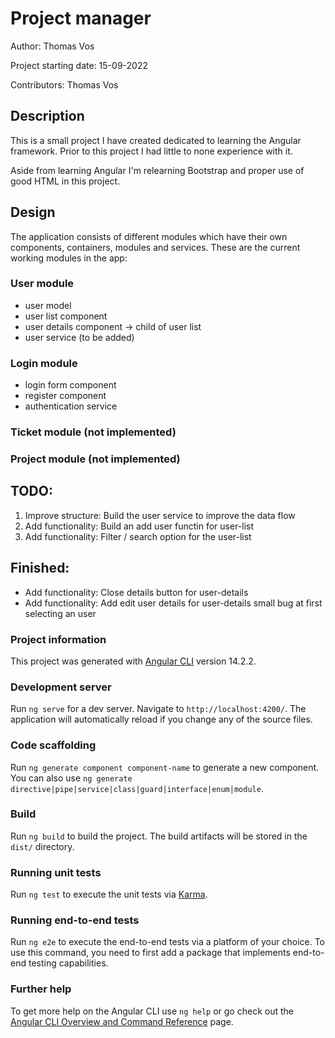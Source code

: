 # Project manager
Author: Thomas Vos

Project starting date: 15-09-2022

Contributors: Thomas Vos

## Description
This is a small project I have created dedicated to learning the Angular framework. Prior to this project I had little to none experience with it. 

Aside from learning Angular I'm relearning Bootstrap and proper use of good HTML in this project.  

## Design
The application consists of different modules which have their own components, containers, modules and services.
These are the current working modules in the app:

### User module
- user model
- user list component
- user details component -> child of user list
- user service (to be added)

### Login module
- login form component
- register component
- authentication service

### Ticket module (not implemented)
### Project module (not implemented)

## TODO:

1. Improve structure:  Build the user service to improve the data flow
2. Add functionality:  Build an add user functin for user-list
3. Add functionality:  Filter / search option for the user-list                

## Finished:
- Add functionality: Close details button for user-details          
- Add functionality: Add edit user details for user-details         small bug at first selecting an user


### Project information

This project was generated with [Angular CLI](https://github.com/angular/angular-cli) version 14.2.2.

### Development server

Run `ng serve` for a dev server. Navigate to `http://localhost:4200/`. The application will automatically reload if you change any of the source files.

### Code scaffolding

Run `ng generate component component-name` to generate a new component. You can also use `ng generate directive|pipe|service|class|guard|interface|enum|module`.

### Build

Run `ng build` to build the project. The build artifacts will be stored in the `dist/` directory.

### Running unit tests

Run `ng test` to execute the unit tests via [Karma](https://karma-runner.github.io).

### Running end-to-end tests

Run `ng e2e` to execute the end-to-end tests via a platform of your choice. To use this command, you need to first add a package that implements end-to-end testing capabilities.

### Further help

To get more help on the Angular CLI use `ng help` or go check out the [Angular CLI Overview and Command Reference](https://angular.io/cli) page.
